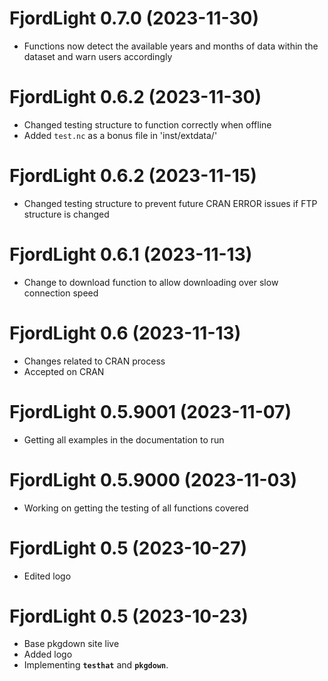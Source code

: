 # FjordLight 0.7.0 (2023-11-30)

* Functions now detect the available years and months of data within the dataset and warn users accordingly

# FjordLight 0.6.2 (2023-11-30)

* Changed testing structure to function correctly when offline
* Added `test.nc` as a bonus file in 'inst/extdata/'

# FjordLight 0.6.2 (2023-11-15)

* Changed testing structure to prevent future CRAN ERROR issues if FTP structure is changed

# FjordLight 0.6.1 (2023-11-13)

* Change to download function to allow downloading over slow connection speed

# FjordLight 0.6 (2023-11-13)

* Changes related to CRAN process
* Accepted on CRAN

# FjordLight 0.5.9001 (2023-11-07)

* Getting all examples in the documentation to run

# FjordLight 0.5.9000 (2023-11-03)

* Working on getting the testing of all functions covered

# FjordLight 0.5 (2023-10-27)

* Edited logo

# FjordLight 0.5 (2023-10-23)

* Base pkgdown site live
* Added logo
* Implementing __`testhat`__ and __`pkgdown`__.
